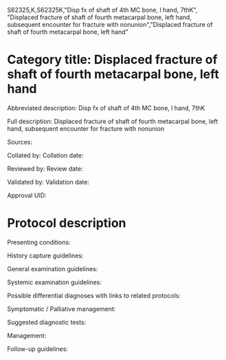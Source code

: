 S62325,K,S62325K,"Disp fx of shaft of 4th MC bone, l hand, 7thK", "Displaced fracture of shaft of fourth metacarpal bone, left hand, subsequent encounter for fracture with nonunion","Displaced fracture of shaft of fourth metacarpal bone, left hand"
# Category title: Displaced fracture of shaft of fourth metacarpal bone, left hand

Abbreviated description: Disp fx of shaft of 4th MC bone, l hand, 7thK

Full description: Displaced fracture of shaft of fourth metacarpal bone, left hand, subsequent encounter for fracture with nonunion

Sources:

Collated by:
Collation date:

Reviewed by:
Review date:

Validated by:
Validation date:

Approval UID:

# Protocol description

Presenting conditions:

History capture guidelines:

General examination guidelines:

Systemic examination guidelines:

Possible differential diagnoses with links to related protocols:

Symptomatic / Palliative management:

Suggested diagnostic tests:

Management:

Follow-up guidelines:

